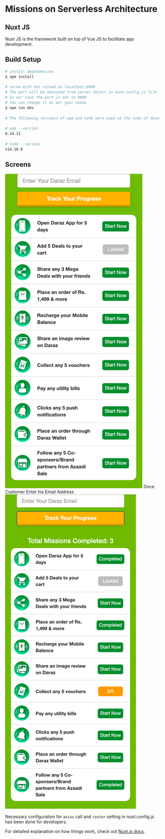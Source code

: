 # Missions on Serverless Architecture

## Nuxt JS
Nuxt JS is the framework built on top of Vue JS to facilitate app development.

## Build Setup

```bash
# install dependencies
$ npm install

# serve with hot reload at localhost:8000
# The port will be obtained from server object in nuxt.config.js file
# In our case the port is set to 8000
# You can change it as per your needs
$ npm run dev

# The following versions of npm and node were used at the time of development

# npm --version
6.14.11

# node --version
v14.16.0
```

## Screens
![Alt text](https://github.com/rehan-mehdi/daraz-mini-apps/blob/main/missions.daraz.com_pk_screen_1.png?raw=true "First Screen")
Once Customer Enter his Email Address
![Alt text](https://github.com/rehan-mehdi/daraz-mini-apps/blob/main/missions.daraz.com_pk_screen_2.png?raw=true "Second Screen After Entering Email")

Necessary configuration for `axios` call and `router` setting in nuxt.config.js has been done for developers.

For detailed explanation on how things work, check out [Nuxt.js docs](https://nuxtjs.org).
